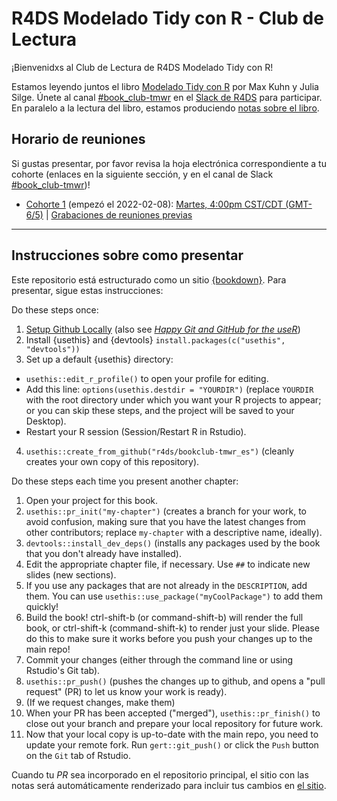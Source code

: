 # R4DS Modelado Tidy con R - Club de Lectura

¡Bienvenidxs al Club de Lectura de R4DS Modelado Tidy con R!

Estamos leyendo juntos el libro [Modelado Tidy con R](https://www.tmwr.org/) por Max Kuhn y Julia Silge.
Únete al canal [#book_club-tmwr](https://rfordatascience.slack.com/archives/C01H9SLA48M) en el [Slack de R4DS](https://r4ds.io/join) para participar.
En paralelo a la lectura del libro, estamos produciendo [notas sobre el libro](https://r4ds.github.io/bookclub-tmwr_es/).

## Horario de reuniones

Si gustas presentar, por favor revisa la hoja electrónica correspondiente a tu cohorte (enlaces en la siguiente sección, y en el canal de Slack [#book_club-tmwr](https://rfordatascience.slack.com/archives/C01H9SLA48M))!

- [Cohorte 1](https://docs.google.com/spreadsheets/d/1apDY5yyimVUwebhZvTwM3P7Pysa9ztZvj4EUF_KFVdw/edit#gid=0) (empezó el 2022-02-08): [Martes, 4:00pm CST/CDT (GMT-6/5)](https://www.timeanddate.com/worldclock/converter.html?iso=20220531T210000&p1=24) | [Grabaciones de reuniones previas](https://www.youtube.com/playlist?list=PL3x6DOfs2NGhd1Gli-IANpVZ9z6Zz5AAu)


<hr>  

## Instrucciones sobre como presentar

Este repositorio está estructurado como un sitio [{bookdown}](https://CRAN.R-project.org/package=bookdown).
Para presentar, sigue estas instrucciones:

Do these steps once:

1. [Setup Github Locally](https://www.youtube.com/watch?v=hNUNPkoledI) (also see [_Happy Git and GitHub for the useR_](https://happygitwithr.com/github-acct.html))
2. Install {usethis} and {devtools} `install.packages(c("usethis", "devtools"))`
3. Set up a default {usethis} directory:
  - `usethis::edit_r_profile()` to open your profile for editing.
  - Add this line: `options(usethis.destdir = "YOURDIR")` (replace `YOURDIR` with the root directory under which you want your R projects to appear; or you can skip these steps, and the project will be saved to your Desktop).
  - Restart your R session (Session/Restart R in Rstudio).
4. `usethis::create_from_github("r4ds/bookclub-tmwr_es")` (cleanly creates your own copy of this repository).

Do these steps each time you present another chapter:

1. Open your project for this book.
2. `usethis::pr_init("my-chapter")` (creates a branch for your work, to avoid confusion, making sure that you have the latest changes from other contributors; replace `my-chapter` with a descriptive name, ideally).
3. `devtools::install_dev_deps()` (installs any packages used by the book that you don't already have installed).
4. Edit the appropriate chapter file, if necessary. Use `##` to indicate new slides (new sections).
5. If you use any packages that are not already in the `DESCRIPTION`, add them. You can use `usethis::use_package("myCoolPackage")` to add them quickly!
6. Build the book! ctrl-shift-b (or command-shift-b) will render the full book, or ctrl-shift-k (command-shift-k) to render just your slide. Please do this to make sure it works before you push your changes up to the main repo!
7. Commit your changes (either through the command line or using Rstudio's Git tab).
8. `usethis::pr_push()` (pushes the changes up to github, and opens a "pull request" (PR) to let us know your work is ready).
9. (If we request changes, make them)
10. When your PR has been accepted ("merged"), `usethis::pr_finish()` to close out your branch and prepare your local repository for future work.
11. Now that your local copy is up-to-date with the main repo, you need to update your remote fork. Run `gert::git_push()` or click the `Push` button on the `Git` tab of Rstudio.

Cuando tu *PR* sea incorporado en el repositorio principal, el sitio con las notas será automáticamente renderizado para incluir tus cambios en [el sitio](https://r4ds.github.io/bookclub-tmwr_es/).

